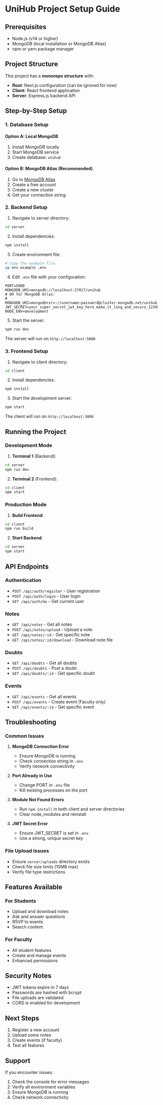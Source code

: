 # UniHub Project Setup Guide

## Prerequisites
- Node.js (v14 or higher)
- MongoDB (local installation or MongoDB Atlas)
- npm or yarn package manager

## Project Structure
This project has a **monorepo structure** with:
- **Root**: Next.js configuration (can be ignored for now)
- **Client**: React frontend application
- **Server**: Express.js backend API

## Step-by-Step Setup

### 1. Database Setup

#### Option A: Local MongoDB
1. Install MongoDB locally
2. Start MongoDB service
3. Create database: `unihub`

#### Option B: MongoDB Atlas (Recommended)
1. Go to [MongoDB Atlas](https://cloud.mongodb.com)
2. Create a free account
3. Create a new cluster
4. Get your connection string

### 2. Backend Setup

1. Navigate to server directory:
```bash
cd server
```

2. Install dependencies:
```bash
npm install
```

3. Create environment file:
```bash
# Copy the example file
cp env.example .env
```

4. Edit `.env` file with your configuration:
```env
PORT=5000
MONGODB_URI=mongodb://localhost:27017/unihub
# OR for MongoDB Atlas:
# MONGODB_URI=mongodb+srv://username:password@cluster.mongodb.net/unihub
JWT_SECRET=your_super_secret_jwt_key_here_make_it_long_and_secure_123456789
NODE_ENV=development
```

5. Start the server:
```bash
npm run dev
```

The server will run on `http://localhost:5000`

### 3. Frontend Setup

1. Navigate to client directory:
```bash
cd client
```

2. Install dependencies:
```bash
npm install
```

3. Start the development server:
```bash
npm start
```

The client will run on `http://localhost:3000`

## Running the Project

### Development Mode
1. **Terminal 1** (Backend):
```bash
cd server
npm run dev
```

2. **Terminal 2** (Frontend):
```bash
cd client
npm start
```

### Production Mode
1. **Build Frontend**:
```bash
cd client
npm run build
```

2. **Start Backend**:
```bash
cd server
npm start
```

## API Endpoints

### Authentication
- `POST /api/auth/register` - User registration
- `POST /api/auth/login` - User login
- `GET /api/auth/me` - Get current user

### Notes
- `GET /api/notes` - Get all notes
- `POST /api/notes/upload` - Upload a note
- `GET /api/notes/:id` - Get specific note
- `GET /api/notes/:id/download` - Download note file

### Doubts
- `GET /api/doubts` - Get all doubts
- `POST /api/doubts` - Post a doubt
- `GET /api/doubts/:id` - Get specific doubt

### Events
- `GET /api/events` - Get all events
- `POST /api/events` - Create event (Faculty only)
- `GET /api/events/:id` - Get specific event

## Troubleshooting

### Common Issues

1. **MongoDB Connection Error**
   - Ensure MongoDB is running
   - Check connection string in `.env`
   - Verify network connectivity

2. **Port Already in Use**
   - Change PORT in `.env` file
   - Kill existing processes on the port

3. **Module Not Found Errors**
   - Run `npm install` in both client and server directories
   - Clear node_modules and reinstall

4. **JWT Secret Error**
   - Ensure JWT_SECRET is set in `.env`
   - Use a strong, unique secret key

### File Upload Issues
- Ensure `server/uploads` directory exists
- Check file size limits (10MB max)
- Verify file type restrictions

## Features Available

### For Students
- Upload and download notes
- Ask and answer questions
- RSVP to events
- Search content

### For Faculty
- All student features
- Create and manage events
- Enhanced permissions

## Security Notes
- JWT tokens expire in 7 days
- Passwords are hashed with bcrypt
- File uploads are validated
- CORS is enabled for development

## Next Steps
1. Register a new account
2. Upload some notes
3. Create events (if faculty)
4. Test all features

## Support
If you encounter issues:
1. Check the console for error messages
2. Verify all environment variables
3. Ensure MongoDB is running
4. Check network connectivity
